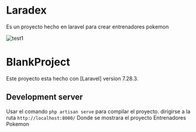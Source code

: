 # Laradex
Es un proyecto hecho en laravel para crear entrenadores pokemon 

![test1](https://repository-images.githubusercontent.com/296977181/3d027400-0104-11eb-9fdb-43f4bd51f34a)

# BlankProject

Este proyecto esta hecho con [Laravel] version 7.28.3.

## Development server

Usar el comando `php artisan serve` para compilar el proyecto. dirigirse a la ruta `http://localhost:8000/` Donde se mostrara el proyecto Entrenadores Pokemon




